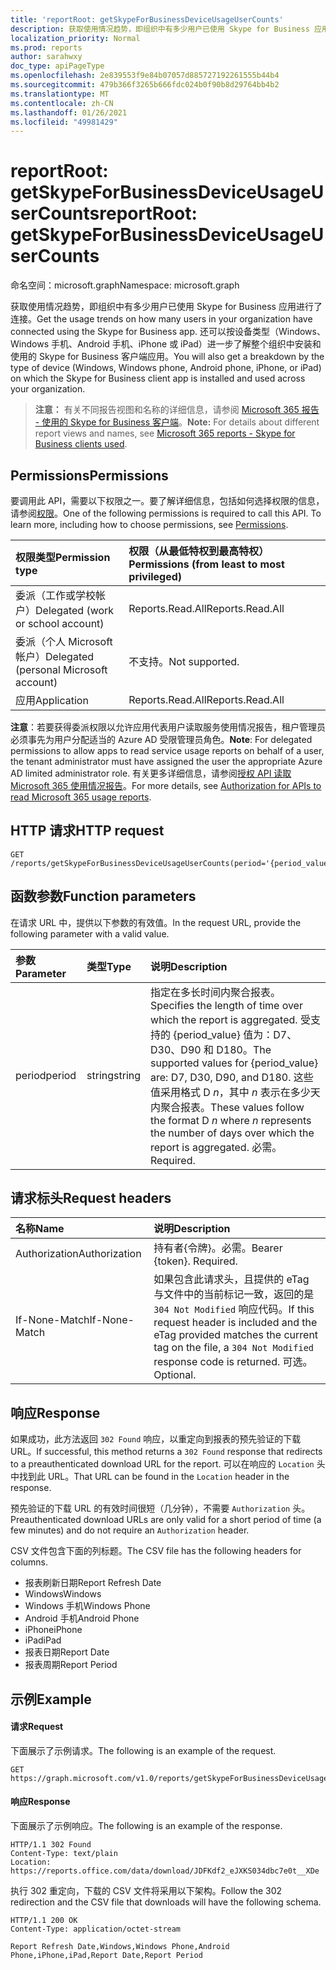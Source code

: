 ```yaml
---
title: 'reportRoot: getSkypeForBusinessDeviceUsageUserCounts'
description: 获取使用情况趋势，即组织中有多少用户已使用 Skype for Business 应用进行了连接。 还可以按设备类型（Windows、Windows 手机、Android 手机、iPhone 或 iPad）进一步了解整个组织中安装和使用的 Skype for Business 客户端应用。
localization_priority: Normal
ms.prod: reports
author: sarahwxy
doc_type: apiPageType
ms.openlocfilehash: 2e839553f9e84b07057d885727192261555b44b4
ms.sourcegitcommit: 479b366f3265b666fdc024b0f90b8d29764bb4b2
ms.translationtype: MT
ms.contentlocale: zh-CN
ms.lasthandoff: 01/26/2021
ms.locfileid: "49981429"
---
```

# <a name="reportroot-getskypeforbusinessdeviceusageusercounts"></a><span data-ttu-id="fbad0-104">reportRoot: getSkypeForBusinessDeviceUsageUserCounts</span><span class="sxs-lookup"><span data-stu-id="fbad0-104">reportRoot: getSkypeForBusinessDeviceUsageUserCounts</span></span>

<span data-ttu-id="fbad0-105">命名空间：microsoft.graph</span><span class="sxs-lookup"><span data-stu-id="fbad0-105">Namespace: microsoft.graph</span></span>

<span data-ttu-id="fbad0-106">获取使用情况趋势，即组织中有多少用户已使用 Skype for Business 应用进行了连接。</span><span class="sxs-lookup"><span data-stu-id="fbad0-106">Get the usage trends on how many users in your organization have connected using the Skype for Business app.</span></span> <span data-ttu-id="fbad0-107">还可以按设备类型（Windows、Windows 手机、Android 手机、iPhone 或 iPad）进一步了解整个组织中安装和使用的 Skype for Business 客户端应用。</span><span class="sxs-lookup"><span data-stu-id="fbad0-107">You will also get a breakdown by the type of device (Windows, Windows phone, Android phone, iPhone, or iPad) on which the Skype for Business client app is installed and used across your organization.</span></span>

> <span data-ttu-id="fbad0-108">**注意：** 有关不同报告视图和名称的详细信息，请参阅 [Microsoft 365 报告 - 使用的 Skype for Business 客户端](https://support.office.com/client/Skype-for-Business-clients-used-b9019c36-034f-40c7-acb0-c2a0400b03c3)。</span><span class="sxs-lookup"><span data-stu-id="fbad0-108">**Note:** For details about different report views and names, see [Microsoft 365 reports - Skype for Business clients used](https://support.office.com/client/Skype-for-Business-clients-used-b9019c36-034f-40c7-acb0-c2a0400b03c3).</span></span>

## <a name="permissions"></a><span data-ttu-id="fbad0-109">Permissions</span><span class="sxs-lookup"><span data-stu-id="fbad0-109">Permissions</span></span>

<span data-ttu-id="fbad0-p103">要调用此 API，需要以下权限之一。要了解详细信息，包括如何选择权限的信息，请参阅[权限](/graph/permissions-reference)。</span><span class="sxs-lookup"><span data-stu-id="fbad0-p103">One of the following permissions is required to call this API. To learn more, including how to choose permissions, see [Permissions](/graph/permissions-reference).</span></span>

| <span data-ttu-id="fbad0-112">权限类型</span><span class="sxs-lookup"><span data-stu-id="fbad0-112">Permission type</span></span>                        | <span data-ttu-id="fbad0-113">权限（从最低特权到最高特权）</span><span class="sxs-lookup"><span data-stu-id="fbad0-113">Permissions (from least to most privileged)</span></span> |
| :------------------------------------- | :--------------------------------------- |
| <span data-ttu-id="fbad0-114">委派（工作或学校帐户）</span><span class="sxs-lookup"><span data-stu-id="fbad0-114">Delegated (work or school account)</span></span>     | <span data-ttu-id="fbad0-115">Reports.Read.All</span><span class="sxs-lookup"><span data-stu-id="fbad0-115">Reports.Read.All</span></span>                         |
| <span data-ttu-id="fbad0-116">委派（个人 Microsoft 帐户）</span><span class="sxs-lookup"><span data-stu-id="fbad0-116">Delegated (personal Microsoft account)</span></span> | <span data-ttu-id="fbad0-117">不支持。</span><span class="sxs-lookup"><span data-stu-id="fbad0-117">Not supported.</span></span>                           |
| <span data-ttu-id="fbad0-118">应用</span><span class="sxs-lookup"><span data-stu-id="fbad0-118">Application</span></span>                            | <span data-ttu-id="fbad0-119">Reports.Read.All</span><span class="sxs-lookup"><span data-stu-id="fbad0-119">Reports.Read.All</span></span>                         |

<span data-ttu-id="fbad0-120">**注意**：若要获得委派权限以允许应用代表用户读取服务使用情况报告，租户管理员必须事先为用户分配适当的 Azure AD 受限管理员角色。</span><span class="sxs-lookup"><span data-stu-id="fbad0-120">**Note**: For delegated permissions to allow apps to read service usage reports on behalf of a user, the tenant administrator must have assigned the user the appropriate Azure AD limited administrator role.</span></span> <span data-ttu-id="fbad0-121">有关更多详细信息，请参阅[授权 API 读取 Microsoft 365 使用情况报告](/graph/reportroot-authorization)。</span><span class="sxs-lookup"><span data-stu-id="fbad0-121">For more details, see [Authorization for APIs to read Microsoft 365 usage reports](/graph/reportroot-authorization).</span></span>

## <a name="http-request"></a><span data-ttu-id="fbad0-122">HTTP 请求</span><span class="sxs-lookup"><span data-stu-id="fbad0-122">HTTP request</span></span>


<!-- { "blockType": "ignored" } --> 

```http
GET /reports/getSkypeForBusinessDeviceUsageUserCounts(period='{period_value}')
```

## <a name="function-parameters"></a><span data-ttu-id="fbad0-123">函数参数</span><span class="sxs-lookup"><span data-stu-id="fbad0-123">Function parameters</span></span>

<span data-ttu-id="fbad0-124">在请求 URL 中，提供以下参数的有效值。</span><span class="sxs-lookup"><span data-stu-id="fbad0-124">In the request URL, provide the following parameter with a valid value.</span></span>

| <span data-ttu-id="fbad0-125">参数</span><span class="sxs-lookup"><span data-stu-id="fbad0-125">Parameter</span></span> | <span data-ttu-id="fbad0-126">类型</span><span class="sxs-lookup"><span data-stu-id="fbad0-126">Type</span></span>   | <span data-ttu-id="fbad0-127">说明</span><span class="sxs-lookup"><span data-stu-id="fbad0-127">Description</span></span>                              |
| :-------- | :----- | :--------------------------------------- |
| <span data-ttu-id="fbad0-128">period</span><span class="sxs-lookup"><span data-stu-id="fbad0-128">period</span></span>    | <span data-ttu-id="fbad0-129">string</span><span class="sxs-lookup"><span data-stu-id="fbad0-129">string</span></span> | <span data-ttu-id="fbad0-130">指定在多长时间内聚合报表。</span><span class="sxs-lookup"><span data-stu-id="fbad0-130">Specifies the length of time over which the report is aggregated.</span></span> <span data-ttu-id="fbad0-131">受支持的 {period_value} 值为：D7、D30、D90 和 D180。</span><span class="sxs-lookup"><span data-stu-id="fbad0-131">The supported values for {period_value} are: D7, D30, D90, and D180.</span></span> <span data-ttu-id="fbad0-132">这些值采用格式 D *n*，其中 *n* 表示在多少天内聚合报表。</span><span class="sxs-lookup"><span data-stu-id="fbad0-132">These values follow the format D *n* where *n* represents the number of days over which the report is aggregated.</span></span> <span data-ttu-id="fbad0-133">必需。</span><span class="sxs-lookup"><span data-stu-id="fbad0-133">Required.</span></span> |

## <a name="request-headers"></a><span data-ttu-id="fbad0-134">请求标头</span><span class="sxs-lookup"><span data-stu-id="fbad0-134">Request headers</span></span>

| <span data-ttu-id="fbad0-135">名称</span><span class="sxs-lookup"><span data-stu-id="fbad0-135">Name</span></span>          | <span data-ttu-id="fbad0-136">说明</span><span class="sxs-lookup"><span data-stu-id="fbad0-136">Description</span></span>                              |
| :------------ | :--------------------------------------- |
| <span data-ttu-id="fbad0-137">Authorization</span><span class="sxs-lookup"><span data-stu-id="fbad0-137">Authorization</span></span> | <span data-ttu-id="fbad0-p106">持有者{令牌}。必需。</span><span class="sxs-lookup"><span data-stu-id="fbad0-p106">Bearer {token}. Required.</span></span>                |
| <span data-ttu-id="fbad0-140">If-None-Match</span><span class="sxs-lookup"><span data-stu-id="fbad0-140">If-None-Match</span></span> | <span data-ttu-id="fbad0-141">如果包含此请求头，且提供的 eTag 与文件中的当前标记一致，返回的是 `304 Not Modified` 响应代码。</span><span class="sxs-lookup"><span data-stu-id="fbad0-141">If this request header is included and the eTag provided matches the current tag on the file, a `304 Not Modified` response code is returned.</span></span> <span data-ttu-id="fbad0-142">可选。</span><span class="sxs-lookup"><span data-stu-id="fbad0-142">Optional.</span></span> |

## <a name="response"></a><span data-ttu-id="fbad0-143">响应</span><span class="sxs-lookup"><span data-stu-id="fbad0-143">Response</span></span>

<span data-ttu-id="fbad0-144">如果成功，此方法返回 `302 Found` 响应，以重定向到报表的预先验证的下载 URL。</span><span class="sxs-lookup"><span data-stu-id="fbad0-144">If successful, this method returns a `302 Found` response that redirects to a preauthenticated download URL for the report.</span></span> <span data-ttu-id="fbad0-145">可以在响应的 `Location` 头中找到此 URL。</span><span class="sxs-lookup"><span data-stu-id="fbad0-145">That URL can be found in the `Location` header in the response.</span></span>

<span data-ttu-id="fbad0-146">预先验证的下载 URL 的有效时间很短（几分钟），不需要 `Authorization` 头。</span><span class="sxs-lookup"><span data-stu-id="fbad0-146">Preauthenticated download URLs are only valid for a short period of time (a few minutes) and do not require an `Authorization` header.</span></span>

<span data-ttu-id="fbad0-147">CSV 文件包含下面的列标题。</span><span class="sxs-lookup"><span data-stu-id="fbad0-147">The CSV file has the following headers for columns.</span></span>

- <span data-ttu-id="fbad0-148">报表刷新日期</span><span class="sxs-lookup"><span data-stu-id="fbad0-148">Report Refresh Date</span></span>
- <span data-ttu-id="fbad0-149">Windows</span><span class="sxs-lookup"><span data-stu-id="fbad0-149">Windows</span></span>
- <span data-ttu-id="fbad0-150">Windows 手机</span><span class="sxs-lookup"><span data-stu-id="fbad0-150">Windows Phone</span></span>
- <span data-ttu-id="fbad0-151">Android 手机</span><span class="sxs-lookup"><span data-stu-id="fbad0-151">Android Phone</span></span>
- <span data-ttu-id="fbad0-152">iPhone</span><span class="sxs-lookup"><span data-stu-id="fbad0-152">iPhone</span></span>
- <span data-ttu-id="fbad0-153">iPad</span><span class="sxs-lookup"><span data-stu-id="fbad0-153">iPad</span></span>
- <span data-ttu-id="fbad0-154">报表日期</span><span class="sxs-lookup"><span data-stu-id="fbad0-154">Report Date</span></span>
- <span data-ttu-id="fbad0-155">报表周期</span><span class="sxs-lookup"><span data-stu-id="fbad0-155">Report Period</span></span>

## <a name="example"></a><span data-ttu-id="fbad0-156">示例</span><span class="sxs-lookup"><span data-stu-id="fbad0-156">Example</span></span>

#### <a name="request"></a><span data-ttu-id="fbad0-157">请求</span><span class="sxs-lookup"><span data-stu-id="fbad0-157">Request</span></span>

<span data-ttu-id="fbad0-158">下面展示了示例请求。</span><span class="sxs-lookup"><span data-stu-id="fbad0-158">The following is an example of the request.</span></span>


<!--{
  "blockType": "ignored",
  "isComposable": true,
  "name": "reportroot_getskypeforbusinessdeviceusageusercounts"
}-->

```msgraph-interactive
GET https://graph.microsoft.com/v1.0/reports/getSkypeForBusinessDeviceUsageUserCounts(period='D7')
```


#### <a name="response"></a><span data-ttu-id="fbad0-159">响应</span><span class="sxs-lookup"><span data-stu-id="fbad0-159">Response</span></span>

<span data-ttu-id="fbad0-160">下面展示了示例响应。</span><span class="sxs-lookup"><span data-stu-id="fbad0-160">The following is an example of the response.</span></span>

<!-- {
  "blockType": "response",
  "truncated": true,
  "@odata.type": "microsoft.graph.report"
} -->

```http
HTTP/1.1 302 Found
Content-Type: text/plain
Location: https://reports.office.com/data/download/JDFKdf2_eJXKS034dbc7e0t__XDe
```

<span data-ttu-id="fbad0-161">执行 302 重定向，下载的 CSV 文件将采用以下架构。</span><span class="sxs-lookup"><span data-stu-id="fbad0-161">Follow the 302 redirection and the CSV file that downloads will have the following schema.</span></span>

<!-- { "blockType": "ignored" } --> 

```http
HTTP/1.1 200 OK
Content-Type: application/octet-stream

Report Refresh Date,Windows,Windows Phone,Android Phone,iPhone,iPad,Report Date,Report Period
```
<!-- uuid: 8fcb5dbc-d5aa-4681-8e31-b001d5168d79 
2015-10-25 14:57:30 UTC -->
<!-- {
  "type": "#page.annotation",
  "description": "Example",
  "keywords": "",
  "section": "documentation",
  "tocPath": "",
  "suppressions": [
  ]
}-->

